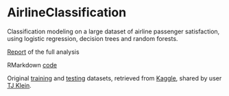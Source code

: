 # AirlineClassification
Classification modeling on a large dataset of airline passenger satisfaction, using logistic regression, decision trees and random forests.

[Report](https://github.com/AhmetZamanis/AirlineClassification/blob/main/ClassificationAirline2.md) of the full analysis

RMarkdown [code](https://github.com/AhmetZamanis/AirlineClassification/blob/main/ClassificationAirline2.Rmd)

Original [training](https://github.com/AhmetZamanis/AirlineClassification/blob/main/train_org.csv) 
and [testing](https://github.com/AhmetZamanis/AirlineClassification/blob/main/test_org.csv) datasets, 
retrieved from [Kaggle](https://www.kaggle.com/datasets/teejmahal20/airline-passenger-satisfaction), 
shared by user [TJ Klein](https://www.kaggle.com/teejmahal20).

